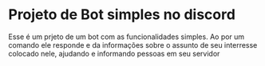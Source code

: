 # Projeto de Bot simples no discord
Esse é um prjeto de um bot com as funcionalidades simples.
Ao por um comando ele responde e da informações sobre o assunto de seu interresse colocado nele, ajudando e informando pessoas em seu servidor
